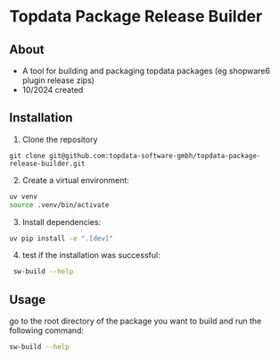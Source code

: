 # Topdata Package Release Builder

## About
- A tool for building and packaging topdata packages (eg shopware6 plugin release zips)
- 10/2024 created

## Installation

1. Clone the repository
```
git clone git@github.com:topdata-software-gmbh/topdata-package-release-builder.git
```

2. Create a virtual environment:
```bash
uv venv
source .venv/bin/activate
```
   
3. Install dependencies:
```bash
uv pip install -e ".[dev]"
```

4. test if the installation was successful:
```bash
 sw-build --help
 ```

## Usage

go to the root directory of the package you want to build and run the following command:
```bash
sw-build --help
```
